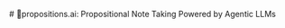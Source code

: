 <p style="text-align:center;"># 📝propositions.ai: Propositional Note Taking Powered by Agentic LLMs</p>
